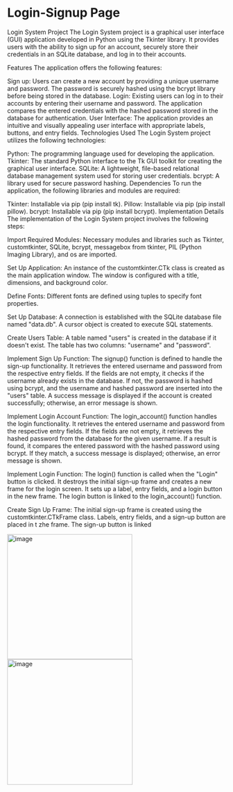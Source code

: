 # Login-Signup Page
Login System Project
The Login System project is a graphical user interface (GUI) application developed in Python using the Tkinter library. It provides users with the ability to sign up for an account, securely store their credentials in an SQLite database, and log in to their accounts.

Features
The application offers the following features:

Sign up: Users can create a new account by providing a unique username and password. The password is securely hashed using the bcrypt library before being stored in the database.
Login: Existing users can log in to their accounts by entering their username and password. The application compares the entered credentials with the hashed password stored in the database for authentication.
User Interface: The application provides an intuitive and visually appealing user interface with appropriate labels, buttons, and entry fields.
Technologies Used
The Login System project utilizes the following technologies:

Python: The programming language used for developing the application.
Tkinter: The standard Python interface to the Tk GUI toolkit for creating the graphical user interface.
SQLite: A lightweight, file-based relational database management system used for storing user credentials.
bcrypt: A library used for secure password hashing.
Dependencies
To run the application, the following libraries and modules are required:

Tkinter: Installable via pip (pip install tk).
Pillow: Installable via pip (pip install pillow).
bcrypt: Installable via pip (pip install bcrypt).
Implementation Details
The implementation of the Login System project involves the following steps:

Import Required Modules: Necessary modules and libraries such as Tkinter, customtkinter, SQLite, bcrypt, messagebox from tkinter, PIL (Python Imaging Library), and os are imported.

Set Up Application: An instance of the customtkinter.CTk class is created as the main application window. The window is configured with a title, dimensions, and background color.

Define Fonts: Different fonts are defined using tuples to specify font properties.

Set Up Database: A connection is established with the SQLite database file named "data.db". A cursor object is created to execute SQL statements.

Create Users Table: A table named "users" is created in the database if it doesn't exist. The table has two columns: "username" and "password".

Implement Sign Up Function: The signup() function is defined to handle the sign-up functionality. It retrieves the entered username and password from the respective entry fields. If the fields are not empty, it checks if the username already exists in the database. If not, the password is hashed using bcrypt, and the username and hashed password are inserted into the "users" table. A success message is displayed if the account is created successfully; otherwise, an error message is shown.

Implement Login Account Function: The login_account() function handles the login functionality. It retrieves the entered username and password from the respective entry fields. If the fields are not empty, it retrieves the hashed password from the database for the given username. If a result is found, it compares the entered password with the hashed password using bcrypt. If they match, a success message is displayed; otherwise, an error message is shown.

Implement Login Function: The login() function is called when the "Login" button is clicked. It destroys the initial sign-up frame and creates a new frame for the login screen. It sets up a label, entry fields, and a login button in the new frame. The login button is linked to the login_account() function.

Create Sign Up Frame: The initial sign-up frame is created using the customtkinter.CTkFrame class. Labels, entry fields, and a sign-up button are placed in t
zhe frame. The sign-up button is linked


<img width="288" alt="image" src="https://github.com/HumnaAli/Login-Signup/assets/100784745/0579dbc1-df4b-4fe5-be5c-3918b9545234">
<img width="289" alt="image" src="https://github.com/HumnaAli/Login-Signup/assets/100784745/4f1f3c62-47d4-4902-8dc3-3ef06fa9e129">



